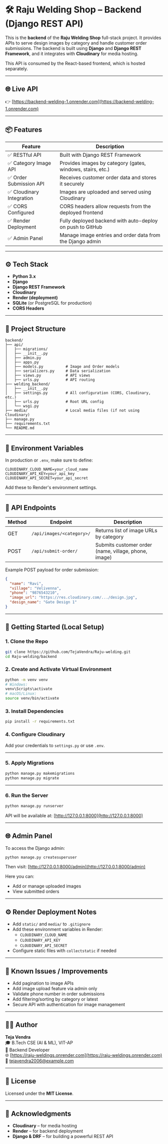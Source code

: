# 🛠️ Raju Welding Shop – Backend (Django REST API)

This is the **backend** of the **Raju Welding Shop** full-stack project. It provides APIs to serve design images by category and handle customer order submissions. The backend is built using **Django** and **Django REST Framework**, and it integrates with **Cloudinary** for media hosting.

This API is consumed by the React-based frontend, which is hosted separately.

---

## 🌐 Live API

👉 [https://backend-welding-1.onrender.com](https://backend-welding-1.onrender.com)

---

## 📦 Features

| Feature                   | Description                                                              |
|--------------------------|--------------------------------------------------------------------------|
| ✅ RESTful API            | Built with Django REST Framework                                         |
| ✅ Category Image API     | Provides images by category (gates, windows, stairs, etc.)               |
| ✅ Order Submission API   | Receives customer order data and stores it securely                     |
| ✅ Cloudinary Integration | Images are uploaded and served using Cloudinary                         |
| ✅ CORS Configured        | CORS headers allow requests from the deployed frontend                  |
| ✅ Render Deployment      | Fully deployed backend with auto-deploy on push to GitHub               |
| ✅ Admin Panel            | Manage image entries and order data from the Django admin               |

---

## ⚙️ Tech Stack

- **Python 3.x**
- **Django**
- **Django REST Framework**
- **Cloudinary**
- **Render (deployment)**
- **SQLite** (or PostgreSQL for production)
- **CORS Headers**

---

## 📁 Project Structure

```
backend/
├── api/
│   ├── migrations/
│   ├── __init__.py
│   ├── admin.py
│   ├── apps.py
│   ├── models.py          # Image and Order models
│   ├── serializers.py     # Data serialization
│   ├── views.py           # API views
│   ├── urls.py            # API routing
├── welding_backend/
│   ├── __init__.py
│   ├── settings.py        # All configuration (CORS, Cloudinary, etc.)
│   ├── urls.py            # Root URL config
│   └── wsgi.py
├── media/                 # Local media files (if not using Cloudinary)
├── manage.py
├── requirements.txt
└── README.md
```

---

## 🔐 Environment Variables

In production or `.env`, make sure to define:

```env
CLOUDINARY_CLOUD_NAME=your_cloud_name
CLOUDINARY_API_KEY=your_api_key
CLOUDINARY_API_SECRET=your_api_secret
```

Add these to Render's environment settings.

---

## 🔗 API Endpoints

| Method | Endpoint                          | Description                              |
|--------|-----------------------------------|------------------------------------------|
| GET    | `/api/images/<category>/`         | Returns list of image URLs by category   |
| POST   | `/api/submit-order/`              | Submits customer order (name, village, phone, image) |

Example POST payload for order submission:

```json
{
  "name": "Ravi",
  "village": "Velivenna",
  "phone": "9876543210",
  "image_url": "https://res.cloudinary.com/.../design.jpg",
  "design_name": "Gate Design 1"
}
```

---

## 🚀 Getting Started (Local Setup)

### 1. Clone the Repo

```bash
git clone https://github.com/TejaVendra/Raju-welding.git
cd Raju-welding/backend
```

### 2. Create and Activate Virtual Environment

```bash
python -m venv venv
# Windows:
venv\Scripts\activate
# macOS/Linux:
source venv/bin/activate
```

### 3. Install Dependencies

```bash
pip install -r requirements.txt
```

### 4. Configure Cloudinary

Add your credentials to `settings.py` or use `.env`.

---

### 5. Apply Migrations

```bash
python manage.py makemigrations
python manage.py migrate
```

---

### 6. Run the Server

```bash
python manage.py runserver
```

API will be available at: [http://127.0.0.1:8000](http://127.0.0.1:8000)

---

## 🌐 Admin Panel

To access the Django admin:

```bash
python manage.py createsuperuser
```

Then visit: [http://127.0.0.1:8000/admin](http://127.0.0.1:8000/admin)

Here you can:
- Add or manage uploaded images
- View submitted orders

---

## ⚙️ Render Deployment Notes

- Add `static/` and `media/` to `.gitignore`
- Add these environment variables in Render:
  - `CLOUDINARY_CLOUD_NAME`
  - `CLOUDINARY_API_KEY`
  - `CLOUDINARY_API_SECRET`
- Configure static files with `collectstatic` if needed

---

## 🐞 Known Issues / Improvements

- Add pagination to image APIs
- Add image upload feature via admin only
- Validate phone number in order submissions
- Add filtering/sorting by category or latest
- Secure API with authentication for image management

---

## 🙋‍♂️ Author

**Teja Vendra**  
🎓 B.Tech CSE (AI & ML), VIT-AP  
💼 Backend Developer  
🌐 [https://raju-weldings.onrender.com](https://raju-weldings.onrender.com)  
📧 tejavendra2006@example.com  

---

## 📜 License

Licensed under the **MIT License**.

---

## 🙏 Acknowledgments

- **Cloudinary** – for media hosting  
- **Render** – for backend deployment  
- **Django & DRF** – for building a powerful REST API  
